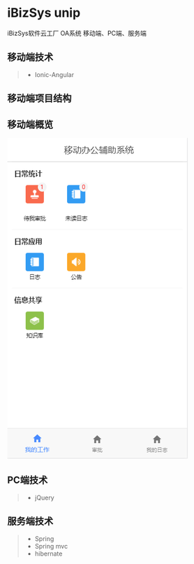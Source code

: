 # iBizSys unip
iBizSys软件云工厂 OA系统
移动端、PC端、服务端

## 移动端技术
> * Ionic-Angular
## 移动端项目结构

## 移动端概览
![首页](readme-source/home.png)

## PC端技术
> * jQuery

## 服务端技术
> * Spring
> * Spring mvc
> * hibernate

